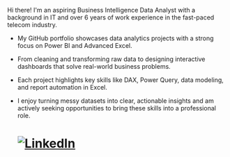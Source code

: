 Hi there! I'm an aspiring Business Intelligence Data Analyst with a background in IT and over 6 years of work experience in the fast-paced telecom industry.
- My GitHub portfolio showcases data analytics projects with a strong focus on Power BI and Advanced Excel.
- From cleaning and transforming raw data to designing interactive dashboards that solve real-world business problems.
- Each project highlights key skills like DAX, Power Query, data modeling, and report automation in Excel.
- I enjoy turning messy datasets into clear, actionable insights and am actively seeking opportunities to bring these skills into a professional role.

    # [![LinkedIn](https://img.shields.io/badge/LinkedIn-Profile-blue?logo=linkedin&style=flat-square)](https://www.linkedin.com/in/akriti-shukla//)

<!---
Akriti-Shukla/Akriti-Shukla is a ✨ special ✨ repository because its `README.md` (this file) appears on your GitHub profile.
You can click the Preview link to take a look at your changes.
--->
